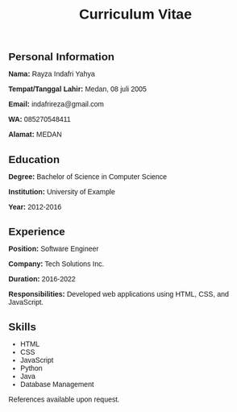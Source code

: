 <!DOCTYPE html>
<html lang="en">
<head>
    <meta charset="UTF-8">
    <meta name="viewport" content="width=device-width, initial-scale=1.0">
    <title>Curriculum Vitae</title>
    <style>
        body {
            font-family: Arial, sans-serif;
            margin: 0;
            padding: 20px;
        }
        .container {
            max-width: 800px;
            margin: auto;
        }
        h1, h2, h3 {
            margin-bottom: 10px;
        }
        p {
            margin-bottom: 5px;
        }
    </style>
</head>
<body>
    <div class="container">
        <header>
            <h1>Curriculum Vitae</h1>
        </header>
        <section>
            <h2>Personal Information</h2>
            <p><strong>Nama:</strong> Rayza Indafri Yahya</p>
            <p><strong>Tempat/Tanggal Lahir:</strong> Medan, 08 juli 2005</p>
            <p><strong>Email:</strong> indafrireza@gmail.com</p>
            <p><strong>WA:</strong> 085270548411</p>
            <p><strong>Alamat:</strong> MEDAN </p>
        </section>
        <section>
            <h2>Education</h2>
            <p><strong>Degree:</strong> Bachelor of Science in Computer Science</p>
            <p><strong>Institution:</strong> University of Example</p>
            <p><strong>Year:</strong> 2012-2016</p>
        </section>
        <section>
            <h2>Experience</h2>
            <p><strong>Position:</strong> Software Engineer</p>
            <p><strong>Company:</strong> Tech Solutions Inc.</p>
            <p><strong>Duration:</strong> 2016-2022</p>
            <p><strong>Responsibilities:</strong> Developed web applications using HTML, CSS, and JavaScript.</p>
        </section>
        <section>
            <h2>Skills</h2>
            <ul>
                <li>HTML</li>
                <li>CSS</li>
                <li>JavaScript</li>
                <li>Python</li>
                <li>Java</li>
                <li>Database Management</li>
            </ul>
        </section>
        <footer>
            <p>References available upon request.</p>
        </footer>
    </div>
</body>
</html>
